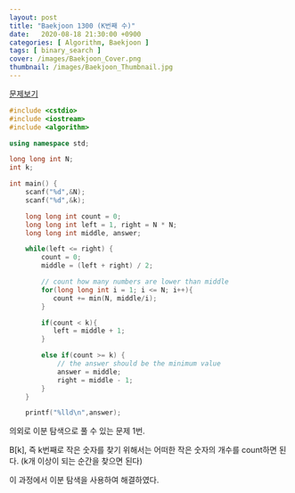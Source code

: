 ```yaml
---
layout: post
title: "Baekjoon 1300 (K번째 수)"
date:   2020-08-18 21:30:00 +0900
categories: [ Algorithm, Baekjoon ]
tags: [ binary_search ]
cover: /images/Baekjoon_Cover.png
thumbnail: /images/Baekjoon_Thumbnail.jpg
---
```


[문제보기][prob]
<!-- more -->
```c++
#include <cstdio>
#include <iostream>
#include <algorithm>

using namespace std;

long long int N;
int k;

int main() {
    scanf("%d",&N);
    scanf("%d",&k);

    long long int count = 0;
    long long int left = 1, right = N * N;
    long long int middle, answer;

    while(left <= right) {
        count = 0;
        middle = (left + right) / 2;

        // count how many numbers are lower than middle
        for(long long int i = 1; i <= N; i++){
           count += min(N, middle/i);
        }

        if(count < k){
           left = middle + 1;
        }

        else if(count >= k) {
            // the answer should be the minimum value
            answer = middle;
            right = middle - 1;
        }
    }

    printf("%lld\n",answer);
```
의외로 이분 탐색으로 풀 수 있는 문제 1번.

B[k], 즉 k번째로 작은 숫자를 찾기 위해서는 어떠한 작은 숫자의 개수를 count하면 된다. (k개 이상이 되는 순간을 찾으면 된다)

이 과정에서 이분 탐색을 사용하여 해결하였다.


[prob]: https://www.acmicpc.net/problem/1300